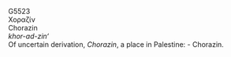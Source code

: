 <body>
  <p>G5523<br>  Χοραζίν  <br> Chorazin  <br><i>khor-ad-zin‘ </i><br>Of uncertain derivation, <i>Chorazin</i>, a place in Palestine: - Chorazin.<br></p>
 </body>